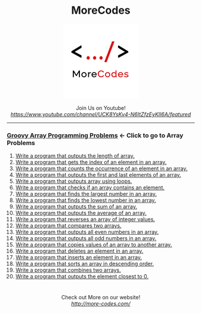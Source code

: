 <h1 align="center">MoreCodes</h1>
<p align="center"> 
  <img src="/morecodescir.png"/>
</p>

<p align="center">
Join Us on Youtube! <br/>
<i><u>https://www.youtube.com/channel/UCK8YsKv4-N6ItZfzEyKlI6A/featured</u></i>
</p>

- - - -
### [Groovy Array Programming Problems](../Arrays/) <- Click to go to Array Problems

1. <a href="https://github.com/ArjunAranetaCodes/MoreCodes-Groovy/blob/master/Arrays/problem1.groovy" target="_blank">Write a program that outputs the length of array.</a>
2. <a href="https://github.com/ArjunAranetaCodes/MoreCodes-Groovy/blob/master/Arrays/problem2.groovy" target="_blank">Write a program that gets the index of an element in an array.</a>
3. <a href="https://github.com/ArjunAranetaCodes/MoreCodes-Groovy/blob/master/Arrays/problem3.groovy" target="_blank">Write a program that counts the occurrence of an element in an array.</a>
4. <a href="https://github.com/ArjunAranetaCodes/MoreCodes-Groovy/blob/master/Arrays/problem4.groovy" target="_blank">Write a program that outputs the first and last elements of an array.</a>
5. <a href="https://github.com/ArjunAranetaCodes/MoreCodes-Groovy/blob/master/Arrays/problem5.groovy" target="_blank">Write a program that outputs array using loops.</a>
6. <a href="https://github.com/ArjunAranetaCodes/MoreCodes-Groovy/blob/master/Arrays/problem6.groovy" target="_blank">Write a program that checks if an array contains an element.</a>
7. <a href="https://github.com/ArjunAranetaCodes/MoreCodes-Groovy/blob/master/Arrays/problem7.groovy" target="_blank">Write a program that finds the largest number in an array.</a>
8. <a href="https://github.com/ArjunAranetaCodes/MoreCodes-Groovy/blob/master/Arrays/problem8.groovy" target="_blank">Write a program that finds the lowest number in an array.</a>
9. <a href="https://github.com/ArjunAranetaCodes/MoreCodes-Groovy/blob/master/Arrays/problem9.groovy" target="_blank">Write a program that outputs the sum of an array.</a>
10. <a href="https://github.com/ArjunAranetaCodes/MoreCodes-Groovy/blob/master/Arrays/problem10.groovy" target="_blank">Write a program that outputs the average of an array.</a>
11. <a href="https://github.com/ArjunAranetaCodes/MoreCodes-Groovy/blob/master/Arrays/problem11.groovy" target="_blank">Write a program that reverses an array of integer values.</a>
12. <a href="https://github.com/ArjunAranetaCodes/MoreCodes-Groovy/blob/master/Arrays/problem12.groovy" target="_blank">Write a program that compares two arrays.</a>
13. <a href="https://github.com/ArjunAranetaCodes/MoreCodes-Groovy/blob/master/Arrays/problem13.groovy" target="_blank">Write a program that outputs all even numbers in an array.</a>
14. <a href="https://github.com/ArjunAranetaCodes/MoreCodes-Groovy/blob/master/Arrays/problem14.groovy" target="_blank">Write a program that outputs all odd numbers in an array.</a>
15. <a href="https://github.com/ArjunAranetaCodes/MoreCodes-Groovy/blob/master/Arrays/problem15.groovy" target="_blank">Write a program that copies values of an array to another array.</a>
16. <a href="https://github.com/ArjunAranetaCodes/MoreCodes-Groovy/blob/master/Arrays/problem16.groovy" target="_blank">Write a program that deletes an element in an array.</a>
17. <a href="https://github.com/ArjunAranetaCodes/MoreCodes-Groovy/blob/master/Arrays/problem17.groovy" target="_blank">Write a program that inserts an element in an array.</a>
18. <a href="https://github.com/ArjunAranetaCodes/MoreCodes-Groovy/blob/master/Arrays/problem18.groovy" target="_blank">Write a program that sorts an array in descending order.</a>
19. <a href="https://github.com/ArjunAranetaCodes/MoreCodes-Groovy/blob/master/Arrays/problem19.groovy" target="_blank">Write a program that combines two arrays.</a>
20. <a href="https://github.com/ArjunAranetaCodes/MoreCodes-Groovy/blob/master/Arrays/problem20.groovy" target="_blank">Write a program that outputs the element closest to 0.</a>

#

<p align="center">
Check out More on our website! <br/>
<i><u>http://more-codes.com/</u></i>
</p>
